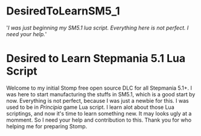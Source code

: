 # DesiredToLearnSM5_1
'_I was just beginning my SM5.1 lua script. Everything here is not perfect. I need your help._'

Desired to Learn Stepmania 5.1 Lua Script
=========================================================
Welcome to my initial Stomp free open source DLC for all Stepmania 5.1+.
I was here to start manufacturing the stuffs in SM5.1, which is a good start by now.
Everything is not perfect, because I was just a newbie for this. I was used to be in _Principia_ game Lua script.
I learn alot about those Lua scriptings, and now it's time to learn something new.
It may looks ugly at a momment. So I need your help and contribution to this.
Thank you for who helping me for preparing Stomp.
